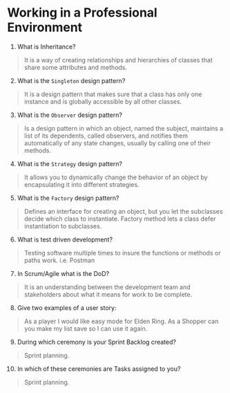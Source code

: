 # Working in a Professional Environment
01. What is Inheritance?

>  It is a way of creating relationships and hierarchies of classes that share some attributes and methods.

02. What is the `Singleton` design pattern?

> It is a design pattern that makes sure that a class has only one instance and is globally accessible by all other classes.

03. What is the `Observer` design pattern?

> Is a design pattern in which an object, named the subject, maintains a list of its dependents, called observers, and notifies them automatically of any state changes, usually by calling one of their methods.

04. What is the `Strategy` design pattern?

> It allows you to dynamically change the behavior of an object by encapsulating it into different strategies.

05. What is the `Factory` design pattern?

> Defines an interface for creating an object, but you let the subclasses decide which class to instantiate. Factory method lets a class defer instantiation to subclasses.

06. What is test driven development?

> Testing software multiple times to insure the functions or methods or paths work. i.e. Postman

07. In Scrum/Agile what is the DoD?

> It is an understanding between the development team and stakeholders about what it means for work to be complete. 

08. Give two examples of a user story:

> As a player I would like easy mode for Elden Ring.  As a Shopper can you make my list save so I can use it again.

09. During which ceremony is your Sprint Backlog created?

> Sprint planning.

10. In which of these ceremonies are Tasks assigned to you?

> Sprint planning.
